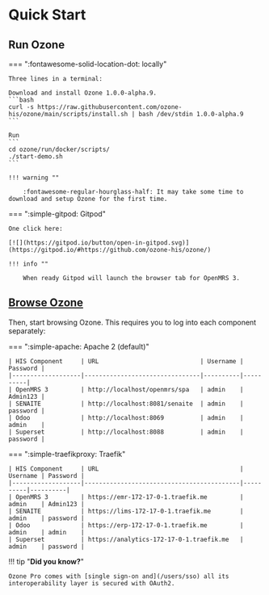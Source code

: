 # Quick Start

## Run Ozone

=== ":fontawesome-solid-location-dot: locally"

    Three lines in a terminal:

    Download and install Ozone 1.0.0-alpha.9.
    ```bash
    curl -s https://raw.githubusercontent.com/ozone-his/ozone/main/scripts/install.sh | bash /dev/stdin 1.0.0-alpha.9
    ```

    Run
    ```
    cd ozone/run/docker/scripts/
    ./start-demo.sh
    ```

    !!! warning ""

        :fontawesome-regular-hourglass-half: It may take some time to download and setup Ozone for the first time.

=== ":simple-gitpod: Gitpod"

    One click here:

    [![](https://gitpod.io/button/open-in-gitpod.svg)](https://gitpod.io/#https://github.com/ozone-his/ozone/)

    !!! info ""

        When ready Gitpod will launch the browser tab for OpenMRS 3.


## <a href="#browse">Browse Ozone</a>

Then, start browsing Ozone. This requires you to log into each component separately:

=== ":simple-apache: Apache 2 (default)"

    | HIS Component     | URL                            | Username | Password |
    |-------------------|--------------------------------|----------|----------|
    | OpenMRS 3         | http://localhost/openmrs/spa   | admin    | Admin123 |
    | SENAITE           | http://localhost:8081/senaite  | admin    | password |
    | Odoo              | http://localhost:8069          | admin    | admin    |
    | Superset          | http://localhost:8088          | admin    | password |

=== ":simple-traefikproxy: Traefik"

    | HIS Component     | URL                                       | Username | Password |
    |-------------------|-------------------------------------------|----------|----------|
    | OpenMRS 3         | https://emr-172-17-0-1.traefik.me         | admin    | Admin123 |
    | SENAITE           | https://lims-172-17-0-1.traefik.me        | admin    | password |
    | Odoo              | https://erp-172-17-0-1.traefik.me         | admin    | admin    |
    | Superset          | https://analytics-172-17-0-1.traefik.me   | admin    | password |

!!! tip "**Did you know?**"

    Ozone Pro comes with [single sign-on and](/users/sso) all its interoperability layer is secured with OAuth2.